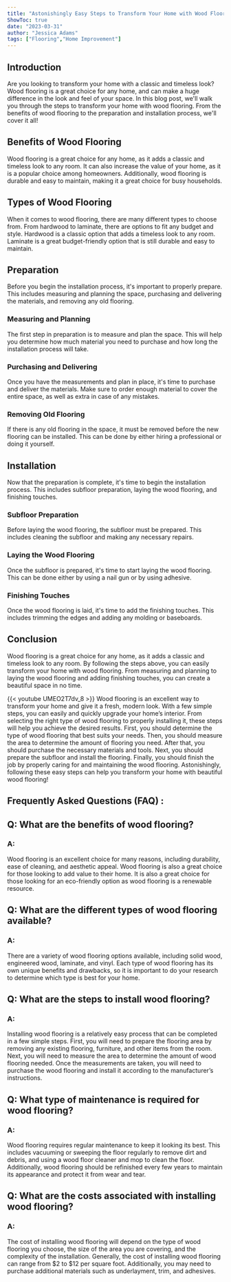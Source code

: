 ```yaml
---
title: "Astonishingly Easy Steps to Transform Your Home with Wood Flooring!"
ShowToc: true 
date: "2023-03-31"
author: "Jessica Adams" 
tags: ["Flooring","Home Improvement"]
---
```

## Introduction

Are you looking to transform your home with a classic and timeless look? Wood flooring is a great choice for any home, and can make a huge difference in the look and feel of your space. In this blog post, we'll walk you through the steps to transform your home with wood flooring. From the benefits of wood flooring to the preparation and installation process, we'll cover it all!

## Benefits of Wood Flooring

Wood flooring is a great choice for any home, as it adds a classic and timeless look to any room. It can also increase the value of your home, as it is a popular choice among homeowners. Additionally, wood flooring is durable and easy to maintain, making it a great choice for busy households.

## Types of Wood Flooring

When it comes to wood flooring, there are many different types to choose from. From hardwood to laminate, there are options to fit any budget and style. Hardwood is a classic option that adds a timeless look to any room. Laminate is a great budget-friendly option that is still durable and easy to maintain.

## Preparation

Before you begin the installation process, it's important to properly prepare. This includes measuring and planning the space, purchasing and delivering the materials, and removing any old flooring.

### Measuring and Planning

The first step in preparation is to measure and plan the space. This will help you determine how much material you need to purchase and how long the installation process will take.

### Purchasing and Delivering

Once you have the measurements and plan in place, it's time to purchase and deliver the materials. Make sure to order enough material to cover the entire space, as well as extra in case of any mistakes.

### Removing Old Flooring

If there is any old flooring in the space, it must be removed before the new flooring can be installed. This can be done by either hiring a professional or doing it yourself.

## Installation

Now that the preparation is complete, it's time to begin the installation process. This includes subfloor preparation, laying the wood flooring, and finishing touches.

### Subfloor Preparation

Before laying the wood flooring, the subfloor must be prepared. This includes cleaning the subfloor and making any necessary repairs.

### Laying the Wood Flooring

Once the subfloor is prepared, it's time to start laying the wood flooring. This can be done either by using a nail gun or by using adhesive.

### Finishing Touches

Once the wood flooring is laid, it's time to add the finishing touches. This includes trimming the edges and adding any molding or baseboards.

## Conclusion

Wood flooring is a great choice for any home, as it adds a classic and timeless look to any room. By following the steps above, you can easily transform your home with wood flooring. From measuring and planning to laying the wood flooring and adding finishing touches, you can create a beautiful space in no time.

{{< youtube UMEO2T7dv_8 >}} 
Wood flooring is an excellent way to transform your home and give it a fresh, modern look. With a few simple steps, you can easily and quickly upgrade your home’s interior. From selecting the right type of wood flooring to properly installing it, these steps will help you achieve the desired results. First, you should determine the type of wood flooring that best suits your needs. Then, you should measure the area to determine the amount of flooring you need. After that, you should purchase the necessary materials and tools. Next, you should prepare the subfloor and install the flooring. Finally, you should finish the job by properly caring for and maintaining the wood flooring. Astonishingly, following these easy steps can help you transform your home with beautiful wood flooring!

## Frequently Asked Questions (FAQ) :
<h2>Q: What are the benefits of wood flooring?</h2>

<h3>A:</h3>
Wood flooring is an excellent choice for many reasons, including durability, ease of cleaning, and aesthetic appeal. Wood flooring is also a great choice for those looking to add value to their home. It is also a great choice for those looking for an eco-friendly option as wood flooring is a renewable resource.

<h2>Q: What are the different types of wood flooring available?</h2>

<h3>A:</h3>
There are a variety of wood flooring options available, including solid wood, engineered wood, laminate, and vinyl. Each type of wood flooring has its own unique benefits and drawbacks, so it is important to do your research to determine which type is best for your home.

<h2>Q: What are the steps to install wood flooring?</h2>

<h3>A:</h3>
Installing wood flooring is a relatively easy process that can be completed in a few simple steps. First, you will need to prepare the flooring area by removing any existing flooring, furniture, and other items from the room. Next, you will need to measure the area to determine the amount of wood flooring needed. Once the measurements are taken, you will need to purchase the wood flooring and install it according to the manufacturer’s instructions.

<h2>Q: What type of maintenance is required for wood flooring?</h2>

<h3>A:</h3>
Wood flooring requires regular maintenance to keep it looking its best. This includes vacuuming or sweeping the floor regularly to remove dirt and debris, and using a wood floor cleaner and mop to clean the floor. Additionally, wood flooring should be refinished every few years to maintain its appearance and protect it from wear and tear.

<h2>Q: What are the costs associated with installing wood flooring?</h2>

<h3>A:</h3>
The cost of installing wood flooring will depend on the type of wood flooring you choose, the size of the area you are covering, and the complexity of the installation. Generally, the cost of installing wood flooring can range from $2 to $12 per square foot. Additionally, you may need to purchase additional materials such as underlayment, trim, and adhesives.





